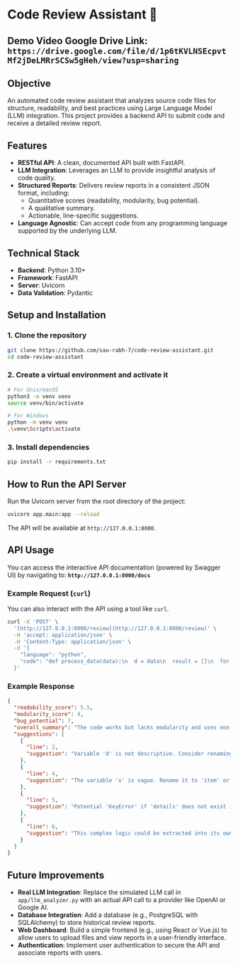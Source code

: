 # Code Review Assistant 🤖

## Demo Video Google Drive Link: `https://drive.google.com/file/d/1p6tKVLNSEcpvtMf2jDeLMRrSCSw5gHeh/view?usp=sharing`

## Objective
An automated code review assistant that analyzes source code files for structure, readability, and best practices using Large Language Model (LLM) integration. This project provides a backend API to submit code and receive a detailed review report.

## Features
- **RESTful API**: A clean, documented API built with FastAPI.
- **LLM Integration**: Leverages an LLM to provide insightful analysis of code quality.
- **Structured Reports**: Delivers review reports in a consistent JSON format, including:
  - Quantitative scores (readability, modularity, bug potential).
  - A qualitative summary.
  - Actionable, line-specific suggestions.
- **Language Agnostic**: Can accept code from any programming language supported by the underlying LLM.

## Technical Stack
- **Backend**: Python 3.10+
- **Framework**: FastAPI
- **Server**: Uvicorn
- **Data Validation**: Pydantic

## Setup and Installation

### 1. Clone the repository
```bash
git clone https://github.com/sau-rabh-7/code-review-assistant.git
cd code-review-assistant
```

### 2. Create a virtual environment and activate it
```bash
# For Unix/macOS
python3 -m venv venv
source venv/bin/activate

# For Windows
python -m venv venv
.\venv\Scripts\activate
```

### 3. Install dependencies
```bash
pip install -r requirements.txt
```

## How to Run the API Server

Run the Uvicorn server from the root directory of the project:
```bash
uvicorn app.main:app --reload
```
The API will be available at `http://127.0.0.1:8000`.

## API Usage

You can access the interactive API documentation (powered by Swagger UI) by navigating to:
**`http://127.0.0.1:8000/docs`**

### Example Request (`curl`)

You can also interact with the API using a tool like `curl`.

```bash
curl -X 'POST' \
  '[http://127.0.0.1:8000/review](http://127.0.0.1:8000/review)' \
  -H 'accept: application/json' \
  -H 'Content-Type: application/json' \
  -d '{
    "language": "python",
    "code": "def process_data(data):\n  d = data\n  result = []\n  for x in d:\n    details = x[\"details\"]\n    if details[\"value\"] > 10:\n      result.append(x)\n  return result"
  }'
```

### Example Response

```json
{
  "readability_score": 5.5,
  "modularity_score": 4,
  "bug_potential": 7,
  "overall_summary": "The code works but lacks modularity and uses non-descriptive variable names. There is a potential for a runtime error if dictionary keys are missing.",
  "suggestions": [
    {
      "line": 2,
      "suggestion": "Variable 'd' is not descriptive. Consider renaming to 'data_list' or something more specific to its content."
    },
    {
      "line": 4,
      "suggestion": "The variable 'x' is vague. Rename it to 'item' or 'record' for clarity."
    },
    {
      "line": 5,
      "suggestion": "Potential 'KeyError' if 'details' does not exist in an item. Use `x.get('details', {})` for safer access."
    },
    {
      "line": 6,
      "suggestion": "This complex logic could be extracted into its own function to improve the modularity of `process_data`."
    }
  ]
}
```

## Future Improvements
- **Real LLM Integration**: Replace the simulated LLM call in `app/llm_analyzer.py` with an actual API call to a provider like OpenAI or Google AI.
- **Database Integration**: Add a database (e.g., PostgreSQL with SQLAlchemy) to store historical review reports.
- **Web Dashboard**: Build a simple frontend (e.g., using React or Vue.js) to allow users to upload files and view reports in a user-friendly interface.
- **Authentication**: Implement user authentication to secure the API and associate reports with users.
